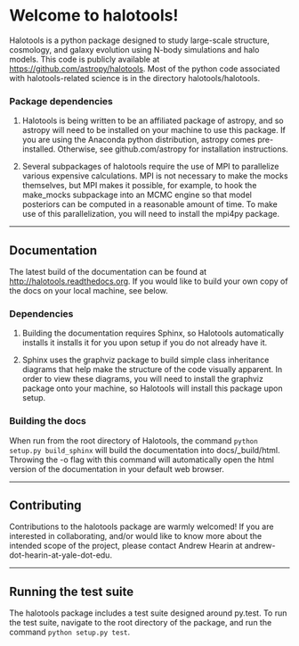 # Welcome to halotools!

Halotools is a python package designed to study large-scale structure,
cosmology, and galaxy evolution using N-body simulations and halo
models. This code is publicly available at
https://github.com/astropy/halotools. Most of the python code
associated with halotools-related science is in the
directory halotools/halotools. 

### Package dependencies

1. Halotools is being written to be an affiliated package of astropy, and so astropy will need to be installed on your machine to use this package. If you are using the Anaconda python distribution, astropy comes pre-installed. Otherwise, see  github.com/astropy for installation instructions.

2. Several subpackages of halotools require the use of MPI to parallelize various expensive calculations. MPI is not necessary to make the mocks themselves, but MPI makes it possible, for example, to hook the make_mocks subpackage into an MCMC engine so that model posteriors can be computed in a reasonable amount of time. To make use of this parallelization, you will need to install the mpi4py package.

---

## Documentation

The latest build of the documentation can be found at http://halotools.readthedocs.org. If you would like to build your own copy of the docs on your local machine, see below.

### Dependencies

1. Building the documentation requires Sphinx, so Halotools automatically 
installs it installs it for you upon setup if you do not already have it. 

2. Sphinx uses the graphviz package to build simple class inheritance diagrams that help 
make the structure of the code visually apparent. In order to view these diagrams, you will need to install the graphviz package onto your machine, so Halotools will install this package 
upon setup. 

### Building the docs

When run from the root directory of Halotools, 
the command `python setup.py build_sphinx`  will build the documentation into docs/_build/html. Throwing the -o flag with this command will automatically open the html version of the documentation in your default web browser. 

---

## Contributing

Contributions to the halotools package are warmly welcomed! 
If you are interested in collaborating, and/or would like to know more 
about the intended scope of the project, please contact Andrew Hearin 
at andrew-dot-hearin-at-yale-dot-edu.

---

## Running the test suite

The halotools package includes a test suite designed around py.test. 
To run the test suite, navigate to the root directory of the package, and run 
the command `python setup.py test`. 










